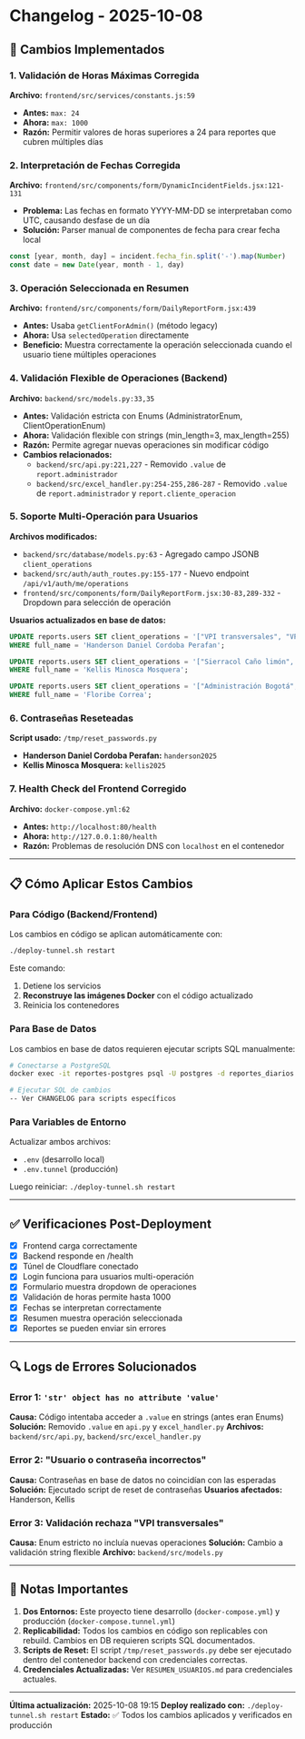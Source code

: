 # Changelog - 2025-10-08

## 🔧 Cambios Implementados

### 1. Validación de Horas Máximas Corregida
**Archivo:** `frontend/src/services/constants.js:59`
- **Antes:** `max: 24`
- **Ahora:** `max: 1000`
- **Razón:** Permitir valores de horas superiores a 24 para reportes que cubren múltiples días

### 2. Interpretación de Fechas Corregida
**Archivo:** `frontend/src/components/form/DynamicIncidentFields.jsx:121-131`
- **Problema:** Las fechas en formato YYYY-MM-DD se interpretaban como UTC, causando desfase de un día
- **Solución:** Parser manual de componentes de fecha para crear fecha local
```javascript
const [year, month, day] = incident.fecha_fin.split('-').map(Number)
const date = new Date(year, month - 1, day)
```

### 3. Operación Seleccionada en Resumen
**Archivo:** `frontend/src/components/form/DailyReportForm.jsx:439`
- **Antes:** Usaba `getClientForAdmin()` (método legacy)
- **Ahora:** Usa `selectedOperation` directamente
- **Beneficio:** Muestra correctamente la operación seleccionada cuando el usuario tiene múltiples operaciones

### 4. Validación Flexible de Operaciones (Backend)
**Archivo:** `backend/src/models.py:33,35`
- **Antes:** Validación estricta con Enums (AdministratorEnum, ClientOperationEnum)
- **Ahora:** Validación flexible con strings (min_length=3, max_length=255)
- **Razón:** Permite agregar nuevas operaciones sin modificar código
- **Cambios relacionados:**
  - `backend/src/api.py:221,227` - Removido `.value` de `report.administrador`
  - `backend/src/excel_handler.py:254-255,286-287` - Removido `.value` de `report.administrador` y `report.cliente_operacion`

### 5. Soporte Multi-Operación para Usuarios
**Archivos modificados:**
- `backend/src/database/models.py:63` - Agregado campo JSONB `client_operations`
- `backend/src/auth/auth_routes.py:155-177` - Nuevo endpoint `/api/v1/auth/me/operations`
- `frontend/src/components/form/DailyReportForm.jsx:30-83,289-332` - Dropdown para selección de operación

**Usuarios actualizados en base de datos:**
```sql
UPDATE reports.users SET client_operations = '["VPI transversales", "VPI Mayor"]'::jsonb
WHERE full_name = 'Handerson Daniel Cordoba Perafan';

UPDATE reports.users SET client_operations = '["Sierracol Caño limón", "Sierracol Telecomunicaciones"]'::jsonb
WHERE full_name = 'Kellis Minosca Mosquera';

UPDATE reports.users SET client_operations = '["Administración Bogotá", "Parex Quimico"]'::jsonb
WHERE full_name = 'Floribe Correa';
```

### 6. Contraseñas Reseteadas
**Script usado:** `/tmp/reset_passwords.py`
- **Handerson Daniel Cordoba Perafan:** `handerson2025`
- **Kellis Minosca Mosquera:** `kellis2025`

### 7. Health Check del Frontend Corregido
**Archivo:** `docker-compose.yml:62`
- **Antes:** `http://localhost:80/health`
- **Ahora:** `http://127.0.0.1:80/health`
- **Razón:** Problemas de resolución DNS con `localhost` en el contenedor

---

## 📋 Cómo Aplicar Estos Cambios

### Para Código (Backend/Frontend)
Los cambios en código se aplican automáticamente con:
```bash
./deploy-tunnel.sh restart
```

Este comando:
1. Detiene los servicios
2. **Reconstruye las imágenes Docker** con el código actualizado
3. Reinicia los contenedores

### Para Base de Datos
Los cambios en base de datos requieren ejecutar scripts SQL manualmente:
```bash
# Conectarse a PostgreSQL
docker exec -it reportes-postgres psql -U postgres -d reportes_diarios

# Ejecutar SQL de cambios
-- Ver CHANGELOG para scripts específicos
```

### Para Variables de Entorno
Actualizar ambos archivos:
- `.env` (desarrollo local)
- `.env.tunnel` (producción)

Luego reiniciar: `./deploy-tunnel.sh restart`

---

## ✅ Verificaciones Post-Deployment

- [x] Frontend carga correctamente
- [x] Backend responde en /health
- [x] Túnel de Cloudflare conectado
- [x] Login funciona para usuarios multi-operación
- [x] Formulario muestra dropdown de operaciones
- [x] Validación de horas permite hasta 1000
- [x] Fechas se interpretan correctamente
- [x] Resumen muestra operación seleccionada
- [x] Reportes se pueden enviar sin errores

---

## 🔍 Logs de Errores Solucionados

### Error 1: `'str' object has no attribute 'value'`
**Causa:** Código intentaba acceder a `.value` en strings (antes eran Enums)
**Solución:** Removido `.value` en `api.py` y `excel_handler.py`
**Archivos:** `backend/src/api.py`, `backend/src/excel_handler.py`

### Error 2: "Usuario o contraseña incorrectos"
**Causa:** Contraseñas en base de datos no coincidían con las esperadas
**Solución:** Ejecutado script de reset de contraseñas
**Usuarios afectados:** Handerson, Kellis

### Error 3: Validación rechaza "VPI transversales"
**Causa:** Enum estricto no incluía nuevas operaciones
**Solución:** Cambio a validación string flexible
**Archivo:** `backend/src/models.py`

---

## 📌 Notas Importantes

1. **Dos Entornos:** Este proyecto tiene desarrollo (`docker-compose.yml`) y producción (`docker-compose.tunnel.yml`)
2. **Replicabilidad:** Todos los cambios en código son replicables con rebuild. Cambios en DB requieren scripts SQL documentados.
3. **Scripts de Reset:** El script `/tmp/reset_passwords.py` debe ser ejecutado dentro del contenedor backend con credenciales correctas.
4. **Credenciales Actualizadas:** Ver `RESUMEN_USUARIOS.md` para credenciales actuales.

---

**Última actualización:** 2025-10-08 19:15
**Deploy realizado con:** `./deploy-tunnel.sh restart`
**Estado:** ✅ Todos los cambios aplicados y verificados en producción
